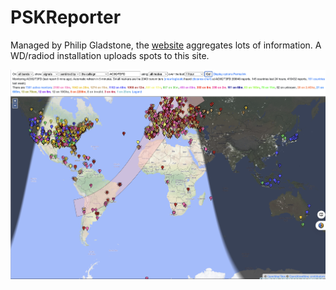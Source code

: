 # PSKReporter

Managed by Philip Gladstone, the [website](https://pskreporter.info) aggregates lots of information.  A WD/radiod installation uploads spots to this site.

![](../_images/pskreporter.png)